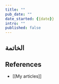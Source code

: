 ```yaml
---
title: ""
pub_date: ""
date_started: {{date}}
intro: ""
published: false
---
```


## الخاتمة

## References

- [[My articles]]

